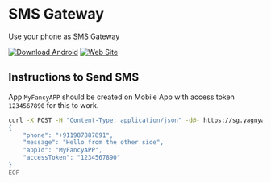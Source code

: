 # SMS Gateway

Use your phone as SMS Gateway  


[![Download Android](https://img.shields.io/badge/download-android-blue.svg)](https://dl.sg.yagnyam.in/app)
[![Web Site](https://img.shields.io/badge/web-site-blue.svg)](https://www.sg.yagnyam.in)


## Instructions to Send SMS

App `MyFancyAPP` should be created on Mobile App with access token `1234567890` for this to work.
   
```bash
curl -X POST -H "Content-Type: application/json" -d@- https://sg.yagnyam.in/api <<-EOF
{
    "phone": "+911987887891",
    "message": "Hello from the other side",
    "appId": "MyFancyAPP",
    "accessToken": "1234567890"
}
EOF
```


